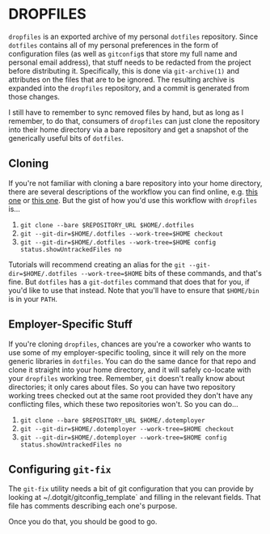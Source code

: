 # DROPFILES
`dropfiles` is an exported archive of my personal `dotfiles` repository. Since
`dotfiles` contains all of my personal preferences in the form of configuration
files (as well as `gitconfig`s that store my full name and personal email
address), that stuff needs to be redacted from the project before distributing
it. Specifically, this is done via `git-archive(1)` and attributes on the files
that are to be ignored. The resulting archive is expanded into the `dropfiles`
repository, and a commit is generated from those changes.

I still have to remember to sync removed files by hand, but as long as I
remember, to do that, consumers of `dropfiles` can just clone the repository
into their home directory via a bare repository and get a snapshot of the
generically useful bits of `dotfiles`.

## Cloning
If you're not familiar with cloning a bare repository into your home directory,
there are several descriptions of the workflow you can find online, e.g.
[this one](https://coffeeaddict.dev/how-to-manage-dotfiles-with-git-bare-repo)
or [this one](https://www.atlassian.com/git/tutorials/dotfiles). But the gist of
how you'd use this workflow with `dropfiles` is...

1. `git clone --bare $REPOSITORY_URL $HOME/.dotfiles`
2. `git --git-dir=$HOME/.dotfiles --work-tree=$HOME checkout`
3. `git --git-dir=$HOME/.dotfiles --work-tree=$HOME config status.showUntrackedFiles no`

Tutorials will recommend creating an alias for the
`git --git-dir=$HOME/.dotfiles --work-tree=$HOME` bits of these commands, and
that's fine. But `dotfiles` has a `git-dotfiles` command that does that for you,
if you'd like to use that instead. Note that you'll have to ensure that
`$HOME/bin` is in your `PATH`.

## Employer-Specific Stuff
If you're cloning `dropfiles`, chances are you're a coworker who wants to use
some of my employer-specific tooling, since it will rely on the more generic
libraries in `dotfiles`. You can do the same dance for that repo and clone it
straight into your home directory, and it will safely co-locate with your
`dropfiles` working tree. Remember, `git` doesn't really know about directories;
it only cares about files. So you can have two repository working trees checked
out at the same root provided they don't have any conflicting files, which these
two repositories won't. So you can do...

1. `git clone --bare $REPOSITORY_URL $HOME/.dotemployer`
2. `git --git-dir=$HOME/.dotemployer --work-tree=$HOME checkout`
3. `git --git-dir=$HOME/.dotemployer --work-tree=$HOME config status.showUntrackedFiles no`

## Configuring `git-fix`
The `git-fix` utility needs a bit of git configuration that you can provide by
looking at ~/.dotgit/gitconfig_template` and filling in the relevant fields.
That file has comments describing each one's purpose.

Once you do that, you should be good to go.
